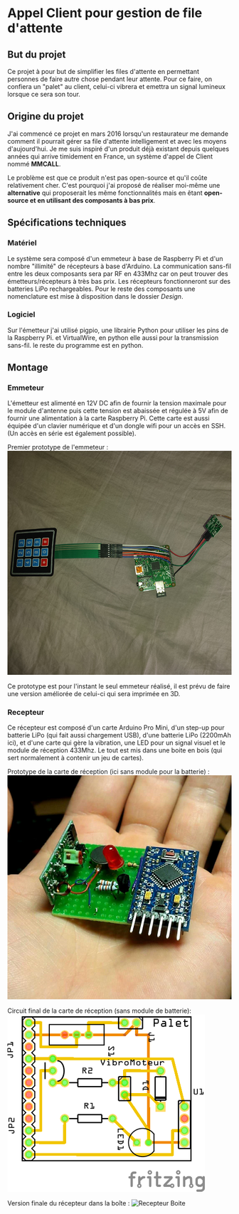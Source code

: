 # Appel Client pour gestion de file d'attente

## But du projet

Ce projet à pour but de simplifier les files d'attente en permettant personnes de faire autre chose pendant leur attente. Pour ce faire, on confiera un "palet" au client, celui-ci vibrera et emettra un signal lumineux lorsque ce sera son tour.

## Origine du projet

J'ai commencé ce projet en mars 2016 lorsqu'un restaurateur me demande comment il pourrait gérer sa file d'attente intelligement et avec les moyens d'aujourd'hui.
Je me suis inspiré d'un produit déjà existant depuis quelques années qui arrive timidement en France, un système d'appel de Client nommé **MMCALL**.

Le problème est que ce produit n'est pas open-source et qu'il coûte relativement cher. C'est pourquoi j'ai proposé de réaliser moi-même une **alternative** qui proposerait les même fonctionnalités mais en êtant **open-source et en utilisant des composants à bas prix**.

## Spécifications techniques

### Matériel

Le système sera composé d'un emmeteur à base de Raspberry Pi et d'un nombre "illimité" de récepteurs à base d'Arduino.
La communication sans-fil entre les deux composants sera par RF en 433Mhz car on peut trouver des émetteurs/récepteurs à très bas prix.
Les récepteurs fonctionneront sur des batteries LiPo rechargeables. Pour le reste des composants une nomenclature est mise à disposition dans le dossier _Design_.

### Logiciel

Sur l'émetteur j'ai utilisé pigpio, une librairie Python pour utiliser les pins de la Raspberry Pi. et VirtualWire, en python elle aussi pour la transmission sans-fil.
le reste du programme est en python.

## Montage

### Emmeteur
L'émetteur est alimenté en 12V DC afin de fournir la tension maximale pour le module d'antenne puis cette tension est abaissée et régulée à 5V afin de fournir une alimentation à la carte Raspberry Pi. Cette carte est aussi équipée d'un clavier numérique et d'un dongle wifi pour un accès en SSH. (Un accès en série est également possible).

Premier prototype de l'emmeteur :
![Prototype Emmeteur](Images/emit.png)

Ce prototype est pour l'instant le seul emmeteur réalisé, il est prévu de faire une version améliorée de celui-ci qui sera imprimée en 3D.

### Recepteur

Ce récepteur est composé d'un carte Arduino Pro Mini, d'un step-up pour batterie LiPo (qui fait aussi chargement USB), d'une batterie LiPo (2200mAh ici), et d'une carte qui gère la vibration, une LED pour un signal visuel et le module de réception 433Mhz. Le tout est mis dans une boite en bois (qui sert normalement à contenir un jeu de cartes).

Prototype de la carte de réception (ici sans module pour la batterie) :
![Prototype Recepteur](Images/recep.png)

Circuit final de la carte de réception (sans module de batterie):
![Circuit Final Recepteur](Images/recep_circuit.png)

Version finale du récepteur dans la boîte :
![Recepteur Boite](Images/recep_boite.png)  
